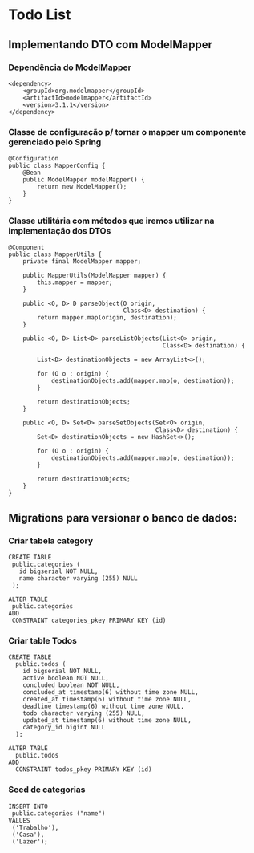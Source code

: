 ﻿# Todo List

## Implementando DTO com ModelMapper

### Dependência do ModelMapper
```
<dependency>
    <groupId>org.modelmapper</groupId>
    <artifactId>modelmapper</artifactId>
    <version>3.1.1</version>
</dependency>
```
### Classe de configuração p/ tornar o mapper um componente gerenciado pelo Spring
```
@Configuration
public class MapperConfig {
    @Bean
    public ModelMapper modelMapper() {
        return new ModelMapper();
    }
}
```

### Classe utilitária com métodos que iremos utilizar na implementação dos DTOs
```
@Component
public class MapperUtils {
    private final ModelMapper mapper;

    public MapperUtils(ModelMapper mapper) {
        this.mapper = mapper;
    }

    public <O, D> D parseObject(O origin,
                                Class<D> destination) {
        return mapper.map(origin, destination);
    }

    public <O, D> List<D> parseListObjects(List<O> origin,
                                           Class<D> destination) {

        List<D> destinationObjects = new ArrayList<>();

        for (O o : origin) {
            destinationObjects.add(mapper.map(o, destination));
        }

        return destinationObjects;
    }

    public <O, D> Set<D> parseSetObjects(Set<O> origin,
                                         Class<D> destination) {
        Set<D> destinationObjects = new HashSet<>();

        for (O o : origin) {
            destinationObjects.add(mapper.map(o, destination));
        }

        return destinationObjects;
    }
}
```
 
## Migrations para versionar o banco de dados:

### Criar tabela category
 ```
 CREATE TABLE
  public.categories (
    id bigserial NOT NULL,
    name character varying (255) NULL
  );

ALTER TABLE
  public.categories
ADD
  CONSTRAINT categories_pkey PRIMARY KEY (id)

```

### Criar table Todos
```
CREATE TABLE
  public.todos (
    id bigserial NOT NULL,
    active boolean NOT NULL,
    concluded boolean NOT NULL,
    concluded_at timestamp(6) without time zone NULL,
    created_at timestamp(6) without time zone NULL,
    deadline timestamp(6) without time zone NULL,
    todo character varying (255) NULL,
    updated_at timestamp(6) without time zone NULL,
    category_id bigint NULL
  );

ALTER TABLE
  public.todos
ADD
  CONSTRAINT todos_pkey PRIMARY KEY (id)
```

### Seed de categorias
```
INSERT INTO
 public.categories ("name")
VALUES
 ('Trabalho'),
 ('Casa'),
 ('Lazer');
```
